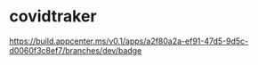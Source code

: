 # covidtraker

https://build.appcenter.ms/v0.1/apps/a2f80a2a-ef91-47d5-9d5c-d0060f3c8ef7/branches/dev/badge
